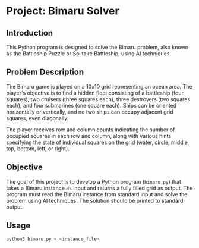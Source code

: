 # Project: Bimaru Solver

## Introduction

This Python program is designed to solve the Bimaru problem, also known as the Battleship Puzzle or Solitaire Battleship, using AI techniques.

## Problem Description

The Bimaru game is played on a 10x10 grid representing an ocean area. The player's objective is to find a hidden fleet consisting of a battleship (four squares), two cruisers (three squares each), three destroyers (two squares each), and four submarines (one square each). Ships can be oriented horizontally or vertically, and no two ships can occupy adjacent grid squares, even diagonally.

The player receives row and column counts indicating the number of occupied squares in each row and column, along with various hints specifying the state of individual squares on the grid (water, circle, middle, top, bottom, left, or right).

## Objective

The goal of this project is to develop a Python program (`bimaru.py`) that takes a Bimaru instance as input and returns a fully filled grid as output. The program must read the Bimaru instance from standard input and solve the problem using AI techniques. The solution should be printed to standard output.

## Usage

```bash
python3 bimaru.py < <instance_file>

